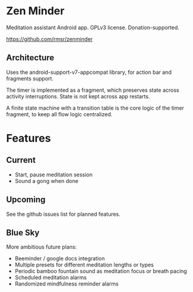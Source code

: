 Zen Minder
==========

Meditation assistant Android app. GPLv3 license. Donation-supported.

https://github.com/rmsr/zenminder

Architecture
------------

Uses the android-support-v7-appcompat library, for action bar and fragments support.

The timer is implemented as a fragment, which preserves state across activity interruptions. State
is not kept across app restarts.

A finite state machine with a transition table is the core logic of the timer fragment, to keep all
flow logic centralized.

Features
========

Current
-------

+ Start, pause meditation session
+ Sound a gong when done

Upcoming
--------

See the github issues list for planned features.

Blue Sky
--------

More ambitious future plans:

+ Beeminder / google docs integration
+ Multiple presets for different meditation lengths or types
+ Periodic bamboo fountain sound as meditation focus or breath pacing
+ Scheduled meditation alarms
+ Randomized mindfulness reminder alarms
